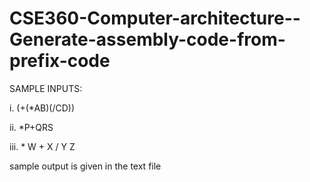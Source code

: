 # CSE360-Computer-architecture--Generate-assembly-code-from-prefix-code

SAMPLE INPUTS:

i.     (+(*AB)(/CD))

ii.    *P+QRS

iii.   *   W   +   X  / Y   Z


sample output is given in the text file
